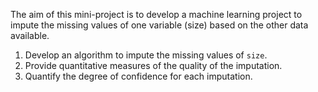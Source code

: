 The aim of this mini-project is to develop a machine learning project to impute the missing values of one variable (size) based on the other data available.

1. Develop an algorithm to impute the missing values of `size`.
2. Provide quantitative measures of the quality of the imputation.
3. Quantify the degree of confidence for each imputation.